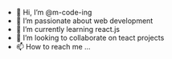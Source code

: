 - 👋 Hi, I’m @m-code-ing
- 👀 I’m passionate about web development 
- 🌱 I’m currently learning react.js
- 💞️ I’m looking to collaborate on teact projects
- 📫 How to reach me ...

<!---
m-code-ing/m-code-ing is a ✨ special ✨ repository because its `README.md` (this file) appears on your GitHub profile.
You can click the Preview link to take a look at your changes.
--->
